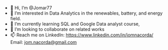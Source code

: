 - 👋 Hi, I’m @Jomar77
- 👀 I’m interested in Data Analytics in the renewables, battery, and energy field.
- 🌱 I’m currently learning SQL and Google Data analyst course,
- 💞️ I’m looking to collaborate on related works
- 📫 Reach me on
    LinkedIn: https://www.linkedin.com/in/jomnacorda/
    Email: jom.nacorda@gmail.com

<!---
Jomar77/Jomar77 is a ✨ special ✨ repository because its `README.md` (this file) appears on your GitHub profile.
You can click the Preview link to take a look at your changes.
--->
